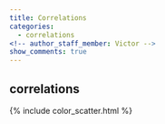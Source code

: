 ```yaml
---
title: Correlations
categories:
  - correlations
<!-- author_staff_member: Victor -->
show_comments: true
---
```

<!-- 2018-02-20-correlations -->
## correlations

{% include color_scatter.html %}
